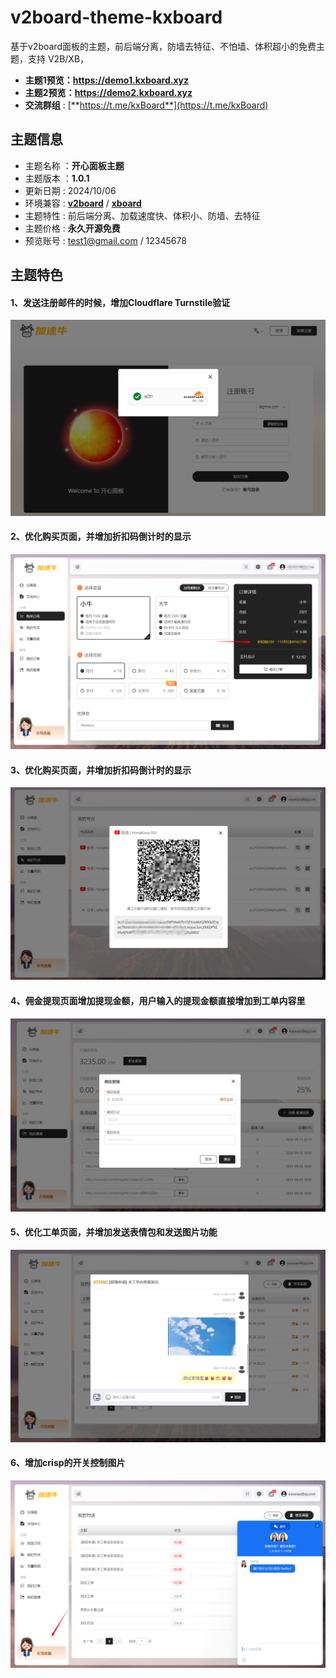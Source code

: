 # v2board-theme-kxboard
基于v2board面板的主题，前后端分离，防墙去特征、不怕墙、体积超小的免费主题，支持 V2B/XB，
- **主题1预览：https://demo1.kxboard.xyz**
- **主题2预览：https://demo2.kxboard.xyz**
- **交流群组** : [**https://t.me/kxBoard**](https://t.me/kxBoard)


## 主题信息

*   主题名称 ：**开心面板主题**
*   主题版本 ：**1.0.1**
*   更新日期 : 2024/10/06
*   环境兼容 : [**v2board**](https://github.com/wyx2685/v2board) / [**xboard**](https://github.com/cedar2025/Xboard)
*   主题特性 : 前后端分离、加载速度快、体积小、防墙、去特征
*   主题价格 : **永久开源免费**
*   预览账号 : test1@gmail.com / 12345678


## 主题特色
#### 1、发送注册邮件的时候，增加Cloudflare Turnstile验证
![kxboard](k1.png)
#### 2、优化购买页面，并增加折扣码倒计时的显示
![kxboard](t2.png)
#### 3、优化购买页面，并增加折扣码倒计时的显示
![kxboard](t3.png)
#### 4、佣金提现页面增加提现金额，用户输入的提现金额直接增加到工单内容里
![kxboard](t4.png)
#### 5、优化工单页面，并增加发送表情包和发送图片功能
![kxboard](t5.png)
#### 6、增加crisp的开关控制图片
![kxboard](t6.png)

